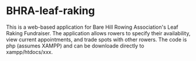 # BHRA-leaf-raking
This is a web-based application for Bare Hill Rowing Association's Leaf Raking Fundraiser.  The application allows rowers to specify their availability, view current appointments, and trade spots with other rowers.
The code is php (assumes XAMPP) and can be downloade directly to xampp/htdocs/xxx.
